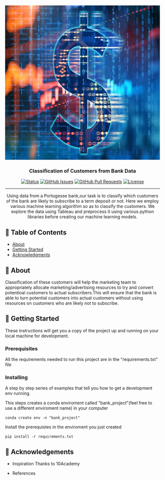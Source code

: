 <p align="center">
  <a href="" rel="noopener">
 <img width=1280px height=500px src="bank.jpeg" alt="Project banner"></a>
</p>

<h3 align="center">Classification of Customers from Bank Data</h3>

<div align="center">

[![Status](https://img.shields.io/badge/status-active-success.svg)]()
[![GitHub Issues](https://img.shields.io/github/issues/kylelobo/The-Documentation-Compendium.svg)](https://github.com/kylelobo/The-Documentation-Compendium/issues)
[![GitHub Pull Requests](https://img.shields.io/github/issues-pr/kylelobo/The-Documentation-Compendium.svg)](https://github.com/kylelobo/The-Documentation-Compendium/pulls)
[![License](https://img.shields.io/badge/license-MIT-blue.svg)](/LICENSE)

</div>

---

<p align="center"> Using data from a Portugesse bank,our task is to classify which customers of the bank are likely to subscribe to a term deposit or not. Here we employ various machine learning algorithm so as to classify the customers. We explore the data using Tableau and preprocess it using various python libraries before creating our machine learning models.
    <br> 
</p>

## 📝 Table of Contents

- [About](#about)
- [Getting Started](#getting_started)
- [Acknowledgments](#acknowledgement)

## 🧐 About <a name = "about"></a>
Classification of these customers will help the marketing team to appropriately allocate marketing/advertising resources to try and convert potentioal customers to actual subscribers.This will ensure that the bank is able to turn potential customers into actual customers without using resources on customers who are likely not to subscribe.

## 🏁 Getting Started <a name = "getting_started"></a>

These instructions will get you a copy of the project up and running on your local machine for development.

### Prerequisites

All the requirements needed to run this project are in the "requirements.txt" file


### Installing

A step by step series of examples that tell you how to get a development env running.

This steps creates a conda enviroment called "bank_project"(feel free to use a different enviroment name) in your computer

```
conda create env -n "bank_project"
```

Install the prerequistes in the enviroment you just created

```
pip install -r requirements.txt
```


## 🎉 Acknowledgements <a name = "acknowledgement"></a>

- Inspiration
Thanks to 10Academy

- References
